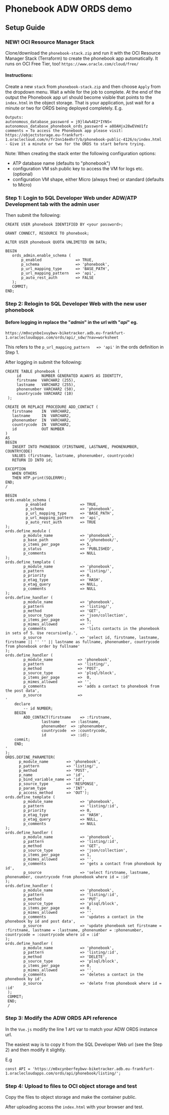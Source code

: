 # Phonebook ADW ORDS demo

## Setup Guide

### NEW! OCI Resource Manager Stack

Clone/download the `phonebook-stack.zip` and run it with the OCI Resource Manager Stack (Terraform) to create the phonebook app automatically.
It runs on OCI Free Tier, too! `https://www.oracle.com/cloud/free/`

#### Instructions:

Create a new `stack` from `phonebook-stack.zip` and then choose `Apply` from the dropdown menu.
Wait a while for the job to complete. At the end of the output the Phonebook app url should become visible that points to the `index.html` in the object storage. That is your application, just wait for a minute or two for ORDS being deployed completely.
E.g.
```
Outputs:
autonomous_database_password = j9}l4w%4E2*IYNS<
autonomous_database_phonebook_ords_password = a8OAHjx28wEVmU1fz
comments = To access the Phonebook app please visit: https://objectstorage.eu-frankfurt-1.oraclecloud.com/n/fr2nn14e4hr7/b/phonebook-public-4126/o/index.html - Give it a minute or two for the ORDS to start before trying. 
```
Note: When creating the stack enter the following configuration options:
- ATP database name (defaults to "phonebook")
- configuration VM ssh public key to access the VM for logs etc. (optional)
- configuration VM shape, either Micro (always free) or standard (defaults to Micro)


### Step 1: Login to SQL Developer Web under ADW/ATP <b>Development</b> tab with the admin user

Then submit the following:

```
CREATE USER phonebook IDENTIFIED BY <your password>;

GRANT CONNECT, RESOURCE TO phonebook;

ALTER USER phonebook QUOTA UNLIMITED ON DATA;

BEGIN
   ords_admin.enable_schema (
       p_enabled               => TRUE,
       p_schema                => 'phonebook',
       p_url_mapping_type      => 'BASE_PATH',
       p_url_mapping_pattern   => 'api',
       p_auto_rest_auth        => FALSE
   );
   COMMIT;
END;

```

### Step 2: Relogin to SQL Developer Web with the new user phonebook

#### Before logging in replace the "<b><i>admin</i></b>" in the url with "<b><i>api</i></b>" eg.

`https://m0xcynbe1vuybwv-biketracker.adb.eu-frankfurt-1.oraclecloudapps.com/ords/api/_sdw/?nav=worksheet`

This refers to the `p_url_mapping_pattern   => 'api'` in the ords definition in Step 1.

After logging in submit the following:

```
CREATE TABLE phonebook (
     id         NUMBER GENERATED ALWAYS AS IDENTITY,
     firstname  VARCHAR2 (255),
     lastname   VARCHAR2 (255),
     phonenumber VARCHAR2 (50),
     countrycode VARCHAR2 (10)
 );

CREATE OR REPLACE PROCEDURE ADD_CONTACT (
   firstname    IN  VARCHAR2,
   lastname     IN  VARCHAR2,
   phonenumber  IN  VARCHAR2,
   countrycode  IN  VARCHAR2,
   id           OUT NUMBER
)
AS
BEGIN
   INSERT INTO PHONEBOOK (FIRSTNAME, LASTNAME, PHONENUMBER, COUNTRYCODE)
   VALUES (firstname, lastname, phonenumber, countrycode)
   RETURN ID INTO id;
 
EXCEPTION
   WHEN OTHERS
   THEN HTP.print(SQLERRM);
END;
/

BEGIN
ords.enable_schema (
         p_enabled               => TRUE,
         p_schema                => 'phonebook',
         p_url_mapping_type      => 'BASE_PATH',
         p_url_mapping_pattern   => 'api',
         p_auto_rest_auth        => TRUE
);
ords.define_module (    
        p_module_name            => 'phonebook',
        p_base_path              => '/phonebook/',
        p_items_per_page         => 5,
        p_status                 => 'PUBLISHED',
        p_comments               => NULL 
);
ords.define_template ( 
        p_module_name            => 'phonebook',
        p_pattern                => 'listing/',
        p_priority               => 0,
        p_etag_type              => 'HASH',
        p_etag_query             => NULL, 
        p_comments               => NULL 
);
ords.define_handler (
        p_module_name            => 'phonebook',
        p_pattern                => 'listing/',
        p_method                 => 'GET', 
        p_source_type            => 'json/collection',
        p_items_per_page         => 5,
        p_mimes_allowed          => '',
        p_comments               => 'lists contacts in the phonebook in sets of 5. Use recursively.',
        p_source                 => 'select id, firstname, lastname, firstname || '' '' || lastname as fullname, phonenumber, countrycode from phonebook order by fullname'
);
ords.define_handler (
        p_module_name           => 'phonebook',
        p_pattern               => 'listing/',
        p_method                => 'POST',
        p_source_type           => 'plsql/block',
        p_items_per_page        =>  0,
        p_mimes_allowed         => '',
        p_comments              => 'adds a contact to phonebook from the post data',
        p_source                => 
'
    declare
        -- id NUMBER;
    BEGIN
        ADD_CONTACT(firstname    => :firstname,
                lastname     => :lastname,
                phonenumber  => :phonenumber,
                countrycode  => :countrycode,
                id           => :id);
    commit;
    END;
'
);
ORDS.DEFINE_PARAMETER(
      p_module_name        => 'phonebook',
      p_pattern            => 'listing/',
      p_method             => 'POST',
      p_name               => 'id',
      p_bind_variable_name => 'id',
      p_source_type        => 'RESPONSE',
      p_param_type         => 'INT',
      p_access_method      => 'OUT');    
ords.define_template ( 
        p_module_name            => 'phonebook',
        p_pattern                => 'listing/:id',
        p_priority               => 0,
        p_etag_type              => 'HASH',
        p_etag_query             => NULL, 
        p_comments               => NULL 
);
ords.define_handler (
        p_module_name            => 'phonebook',
        p_pattern                => 'listing/:id',
        p_method                 => 'GET', 
        p_source_type            => 'json/collection',
        p_items_per_page         => 1,
        p_mimes_allowed          => '',
        p_comments               => 'gets a contact from phonebook by id',
        p_source                 => 'select firstname, lastname, phonenumber, countrycode from phonebook where id = :id'   
);
ords.define_handler (
        p_module_name            => 'phonebook',
        p_pattern                => 'listing/:id',
        p_method                 => 'PUT', 
        p_source_type            => 'plsql/block',
        p_items_per_page         => 0,
        p_mimes_allowed          => '',
        p_comments               => 'updates a contact in the phonebook by id and post data',
        p_source                 => 'update phonebook set firstname = :firstname, lastname = :lastname, phonenumber = :phonenumber, countrycode = :countrycode where id = :id' 
);
ords.define_handler (
        p_module_name            => 'phonebook',
        p_pattern                => 'listing/:id',
        p_method                 => 'DELETE', 
        p_source_type            => 'plsql/block',
        p_items_per_page         => 0,
        p_mimes_allowed          => '',
        p_comments               => 'deletes a contact in the phonebook by id',
        p_source                 => 'delete from phonebook where id = :id'
 );
 COMMIT;
 END;
 /
```
### Step 3: Modify the ADW ORDS API reference

In the `Vue.js` modify the line 1 `API` var to match your ADW ORDS instance url.

The easiest way is to copy it from the SQL Developer Web url (see the Step 2) and then modify it slightly.

E.g

```const API = 'https://m0xcynberfeybwv-biketracker.adb.eu-frankfurt-1.oraclecloudapps.com/ords/api/phonebook/listing/';```


### Step 4: Upload to files to OCI object storage and test

Copy the files to object storage and make the container public. 

After uploading access the `index.html` with your browser and test.

